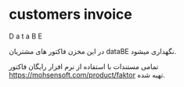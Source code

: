# customers invoice
 D a t a B E


در این مخزن فاکتور های مشتریان
 dataBE
نگهداری میشود.

تمامی مستندات با استفاده از نرم افزار رایگان فاکتور
 https://mohsensoft.com/product/faktor
تهیه شده.
